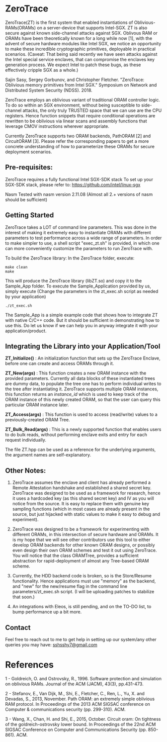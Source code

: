 # ZeroTrace

ZeroTrace(ZT) is the first system that enabled instantiations of Oblivious-RAMs(ORAMs) on a server-device that supports Intel-SGX. ZT is also secure against known side-channel attacks against SGX. Oblivous RAM or ORAMs have been theoretically known for a long while now [1], with the advent of secure hardware modules like Intel SGX, we notice an opportunity to make these incredible cryptographic primitives, deployable in practical scenarios.
(Caveat: That being said recently we have seen attacks against the Intel special service enclaves, that can compromise the enclaves key generation process. We expect Intel to patch these bugs, as these effectively cripple SGX as a whole.)

Sajin Sasy, Sergey Gorbunov, and Christopher Fletcher. "ZeroTrace: Oblivious memory primitives from Intel SGX." Symposium on Network and Distributed System Security (NDSS). 2018.

ZeroTrace employs an oblivious variant of traditional ORAM controller logic. To do so within an SGX environment, without being susceptible to side-channel attacks, the only truly TRUSTED space that we can use are the CPU registers. Hence function snippets that require conditional operations are rewritten to be oblivious via linear scans and assembly functions that leverage CMOV instructions wherever appropriate. 

Currently ZeroTrace supports two ORAM backends, PathORAM [2] and CircuitORAM [3]. Please refer the corresponding papers to get a more concrete understanding of how to parameterize these ORAMs for secure deployment scenarios.

## Pre-requisites:
ZeroTrace requires a fully functional Intel SGX-SDK stack
To set up your SGX-SDK stack, please refer to:  https://github.com/intel/linux-sgx 

Nasm
Tested with nasm version 2.11.08 (Almost all 2.+ versions of nasm should be sufficient)

## Getting Started
ZeroTrace takes a LOT of command line parameters. This was done in the interest of making it extremely easy to instantiate ORAMs with different parameters to test performance across a wide range of parameters. In order to make simpler to use, a shell script "exec_zt.sh" is provided, in which one can more conveniently customize the parameters to run ZeroTrace with. 

To build the ZeroTrace library:
In the ZeroTrace folder, execute:
  ```
  make clean
  make
  ```
This will produce the ZeroTrace library (libZT.so) and copy it to the Sample_App folder.
To execute the Sample_Application provided by us, simply execute
(Change the parameters in the zt_exec.sh script as needed by your application)
```
./zt_exec.sh
```
The Sample_App is a simple example code that shows how to integrate ZT with native C/C++ code. But it should be sufficient in demonstrating how to use this. Do let us know if we can help you in anyway integrate it with your application/product.

## Integrating the Library into your Application/Tool
**ZT_Initialize()** : An initialization function that sets up the ZeroTrace Enclave, before one can create and access ORAMs through it.

**ZT_New(args)** : This function creates a new ORAM instance with the provided parameters. Currently all data blocks of these instantiated trees are dummy data, to populate the tree one has to perform individual writes to the tree after instantiating it. ZeroTrace supports multiple ORAM instances, this function returns an _instance_id_ which is used to keep track of the ORAM instance of this newly created ORAM, so that the user can query this particular ORAM instance later.

**ZT_Access(args)** : This function is used to access (read/write) values to a previously-created ORAM Tree.

**ZT_Bulk_Read(args)** : This is a newly supported function that enables users to do bulk reads, without performing enclave exits and entry for each request individually. 

The file ZT.hpp can be used as a reference for the underlying arguments, the argument names are self-explanatory.

## Other Notes:
1) ZeroTrace assumes the enclave and client has already performed a Remote Attestation handshake and established a shared secret key. ZeroTrace was designed to be used as a framework for research, hence it uses a hardcoded key (as this shared secret key) and IV as you will notice from the source. It is easy to replace them with genuine key sampling functions (which in most cases are already present in the source, but just hijacked with static values to make it easy to debug and experiment).

2) ZeroTrace was designed to be a framework for experimenting with different ORAMs, in this intersection of secure hardware and ORAMs. It is my hope that we will see other contributors use this tool to either develop ORAM backends for other known ORAM designs, or possibly even design their own ORAM schemes and test it out using ZeroTrace. You will notice that the class ORAMTree, provides a sufficient abstraction for rapid-deployment of almost any Tree-based ORAM scheme. 

3) Currently, the HDD backend code is broken, so is the Store/Resume functionality.
Hence applications must use "memory" as the backend, and "new" for the new/resume flag in the command line parameters/zt_exec.sh script.
(I will be uploading patches to stabilize that soon.)

4) An integrations with Eleos, is still pending, and on the TO-DO list, to bump performance up a bit more.

## Contact
Feel free to reach out to me to get help in setting up our system/any other queries you may have:
sshsshy7@gmail.com

# References
1 - Goldreich, O. and Ostrovsky, R., 1996. Software protection and simulation on oblivious RAMs. Journal of the ACM (JACM), 43(3), pp.431-473.

2 - Stefanov, E., Van Dijk, M., Shi, E., Fletcher, C., Ren, L., Yu, X. and Devadas, S., 2013, November. Path ORAM: an extremely simple oblivious RAM protocol. In Proceedings of the 2013 ACM SIGSAC conference on Computer & communications security (pp. 299-310). ACM.

3 - Wang, X., Chan, H. and Shi, E., 2015, October. Circuit oram: On tightness of the goldreich-ostrovsky lower bound. In Proceedings of the 22nd ACM SIGSAC Conference on Computer and Communications Security (pp. 850-861). ACM.
